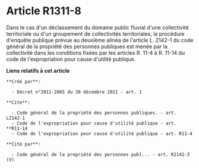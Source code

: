# Article R1311-8

Dans le cas d'un déclassement du domaine public fluvial d'une collectivité territoriale ou d'un groupement de collectivités
territoriales, la procédure d'enquête publique prévue au deuxième alinéa de l'article L. 2142-1 du code général de la
propriété des personnes publiques est menée par la collectivité dans les conditions fixées par les articles R. 11-4 à R.
11-14 du code de l'expropriation pour cause d'utilité publique.

**Liens relatifs à cet article**

	**Créé par**:

	  - Décret n°2011-2065 du 30 décembre 2011 - art. 1

	**Cite**:

	  - Code général de la propriété des personnes publiques. - art. L2142-1
	  - Code de l'expropriation pour cause d'utilité publique - art. **R11-14
	  - Code de l'expropriation pour cause d'utilité publique - art. R11-4

	**Cité par**:

	  - Code général de la propriété des personnes publ... - art. R2142-3 (V)
